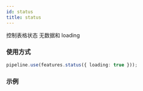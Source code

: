 ```yaml
---
id: status
title: status
---
```


控制表格状态 无数据和 loading

### 使用方式

```ts
pipeline.use(features.status({ loading: true }));
```

### 示例

<code
src="../../../../demos/status.tsx"
/>
